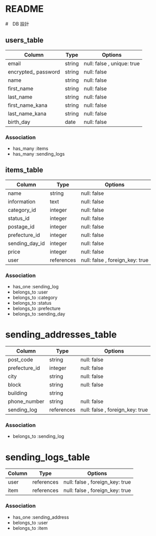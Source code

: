 # README

#　DB 設計

## users_table

| Column              | Type    | Options                    |
| ------------------- | ------- | -------------------------- |
| email               | string  | null: false , unique: true |
| encrypted_ password | string  | null: false                |
| name                | string  | null: false                |
| first_name          | string  | null: false                |
| last_name           | string  | null: false                |
| first_name_kana     | string  | null: false                |
| last_name_kana      | string  | null: false                |
| birth_day           | date    | null: false                |


### Association
* has_many :items
* has_many :sending_logs

## items_table

| Column              | Type       | Options                         |
| ------------------- | ---------- | ------------------------------- |
| name                | string     | null: false                     |
| information         | text       | null: false                     |
| category_id         | integer    | null: false                     |
| status_id           | integer    | null: false                     |
| postage_id          | integer    | null: false                     |
| prefecture_id       | integer    | null: false                     |
| sending_day_id     | integer    | null: false                     |
| price               | integer    | null: false                     |
| user                | references | null: false , foreign_key: true |

### Association
- has_one :sending_log
- belongs_to :user
- belongs_to :category
- belongs_to :status
- belongs_to :prefecture
- belongs_to :sending_day


# sending_addresses_table
| Column              | Type       | Options                         |
| ------------------- | ---------- | ------------------------------- |
| post_code           | string     | null: false                     |
| prefecture_id       | integer    | null: false                     |
| city                | string     | null: false                     |
| block               | string     | null: false                     |
| building            | string     |                                 |
| phone_number        | string     | null: false                     |
| sending_log         | references | null: false , foreign_key: true |


### Association
- belongs_to :sending_log

# sending_logs_table

| Column              | Type       | Options                         |
| ------------------- | ---------- | ------------------------------- |
| user                | references | null: false , foreign_key: true |
| item                | references | null: false , foreign_key: true |

### Association
- has_one :sending_address
- belongs_to :user
- belongs_to :item
